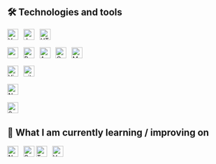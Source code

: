 ## 🛠  Technologies and tools
[<img src="https://img.shields.io/badge/Vue2-282C34?logo=Vue.js" alt="VueJS" title="Microsoft SQL Server" height="25" />][tech_tools_anchor]
&nbsp;
[<img src="https://img.shields.io/badge/JavaScript-282C34?logo=javascript&logoColor=F7DF1E" alt="JavaScript logo" title="JavaScript" height="25" />][tech_tools_anchor]
&nbsp;
[<img src="https://img.shields.io/badge/HTML5-282C34?logo=html5&logoColor=E34F26" alt="HTML5 logo" title="HTML5" height="25" />][tech_tools_anchor]
&nbsp;

[<img src="https://img.shields.io/badge/Python-282C34?logo=Python" alt="py logo" title="py" height="25" />][tech_tools_anchor]
&nbsp;
[<img src="https://img.shields.io/badge/Pandas-282C34?logo=Pandas&logoColor=150458" alt="Pandas logo" title="Pandas" height="25" />][tech_tools_anchor]
&nbsp;
[<img src="https://img.shields.io/badge/Apache Airflow-282C34?logo=Apache Airflow&logoColor=017CEE" alt="Apache Airflow logo" title="Apache Airflow" height="25" />][tech_tools_anchor]
&nbsp;
[<img src="https://img.shields.io/badge/OracleSQL-282C34?logo=Oracle&logoColor=F80000" alt="Oracle logo" title="Oracle" height="25" />][tech_tools_anchor]
&nbsp;
[<img src="https://img.shields.io/badge/MSSQL-282C34?logo=Microsoft SQL Server&logoColor=CC2927" alt="MSSQL logo" title="Microsoft SQL Server" height="25" />][tech_tools_anchor]
&nbsp;

[<img src="https://img.shields.io/badge/VS%20Code-282C34?logo=visual-studio-code&logoColor=007ACC" alt="Visual Studio Code logo" title="Visual Studio Code" height="25" />][tech_tools_anchor]
&nbsp;
[<img src="https://img.shields.io/badge/git-282C34?logo=git&logoColor=F05032" alt="git logo" title="git" height="25" />][tech_tools_anchor]
&nbsp;

[<img src="https://img.shields.io/badge/Nginx-282C34?logo=Nginx&logoColor=009639" alt="Nginx logo" title="Nginx" height="25" />][tech_tools_anchor]
&nbsp;

[<img src="https://img.shields.io/badge/ApacheSpark-282C34?logo=apachespark&logoColor=#E25A1C" alt="Spark" title="Apache Spark" height="25" />][tech_tools_anchor]
&nbsp;

## 📖  What I am currently learning / improving on
[<img src="https://img.shields.io/badge/Node.js-282C34?logo=node.js&logoColor=339933" alt="Node.js logo" title="Node.js" height="25" />][learning_now_anchor]
&nbsp;
[<img src="https://img.shields.io/badge/Sass-282C34?logo=sass&logoColor=CC6699" alt="Sass logo" title="Sass" height="25" />][learning_now_anchor]
[<img src="https://img.shields.io/badge/TypeScript-282C34?logo=typescript&logoColor=3178C6" alt="TypeScript logo" title="TypeScript" height="25" />][learning_now_anchor]
&nbsp;
[<img src="https://img.shields.io/badge/Vue3-282C34?logo=Vue.js" alt="VueJS" title="Microsoft SQL Server" height="25" />][learning_now_anchor]
&nbsp;

[tech_tools_anchor]: #
[learning_now_anchor]: #learning-now
